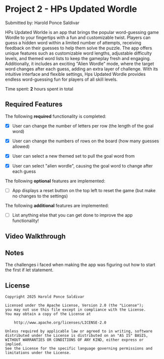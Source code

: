 # Project 2 - HPs Updated Wordle

Submitted by: Harold Ponce Saldivar

HPs Updated Worlde is an app that brings the popular word-guessing game Wordle to your fingertips with a fun and customizable twist. Players can guess a hidden word within a limited number of attempts, receiving feedback on their guesses to help them solve the puzzle. The app offers unique features such as customizable word lengths, adjustable difficulty levels, and themed word lists to keep the gameplay fresh and engaging. Additionally, it includes an exciting "Alien Wordle" mode, where the target word changes after each guess, adding an extra layer of challenge. With its intuitive interface and flexible settings, Hps Updated Wordle provides endless word-guessing fun for players of all skill levels.

Time spent: **2** hours spent in total

## Required Features

The following **required** functionality is completed:

- [X] User can change the number of letters per row (the length of the goal word)
- [X] User can change the numbers of rows on the board (how many guesses allowed)
- [X] User can select a new themed set to pull the goal word from
- [X] User can select "alien wordle", causing the goal word to change after each guess


The following **optional** features are implemented:

- [ ] App displays a reset button on the top left to reset the game (but make no changes to the settings)

The following **additional** features are implemented:

- [ ] List anything else that you can get done to improve the app functionality!

## Video Walkthrough


## Notes

The challenges i faced when making the app was figuring out how to start the first if let statement.

## License

    Copyright 2025 Harold Ponce Saldivar

    Licensed under the Apache License, Version 2.0 (the "License");
    you may not use this file except in compliance with the License.
    You may obtain a copy of the License at

        http://www.apache.org/licenses/LICENSE-2.0

    Unless required by applicable law or agreed to in writing, software
    distributed under the License is distributed on an "AS IS" BASIS,
    WITHOUT WARRANTIES OR CONDITIONS OF ANY KIND, either express or implied.
    See the License for the specific language governing permissions and
    limitations under the License.
